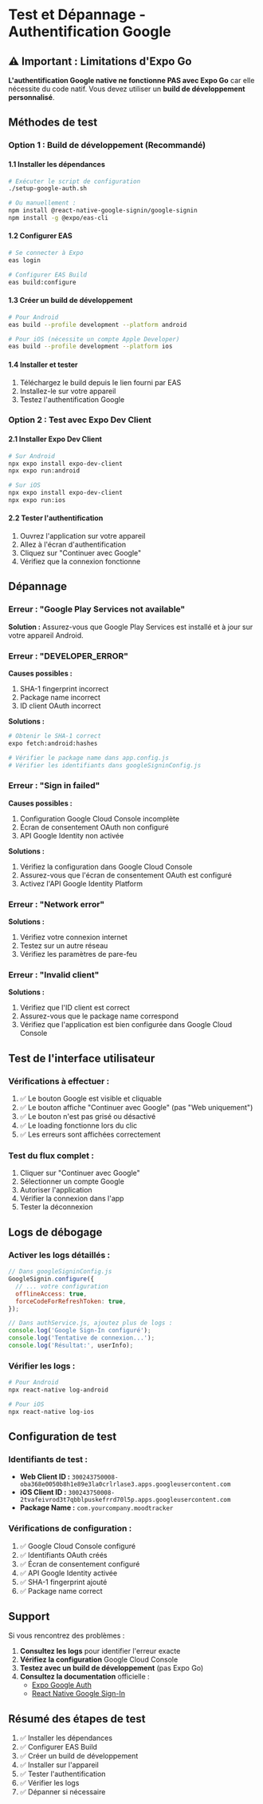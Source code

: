 # Test et Dépannage - Authentification Google

## ⚠️ Important : Limitations d'Expo Go

**L'authentification Google native ne fonctionne PAS avec Expo Go** car elle nécessite du code natif. Vous devez utiliser un **build de développement personnalisé**.

## Méthodes de test

### Option 1 : Build de développement (Recommandé)

#### 1.1 Installer les dépendances
```bash
# Exécuter le script de configuration
./setup-google-auth.sh

# Ou manuellement :
npm install @react-native-google-signin/google-signin
npm install -g @expo/eas-cli
```

#### 1.2 Configurer EAS
```bash
# Se connecter à Expo
eas login

# Configurer EAS Build
eas build:configure
```

#### 1.3 Créer un build de développement
```bash
# Pour Android
eas build --profile development --platform android

# Pour iOS (nécessite un compte Apple Developer)
eas build --profile development --platform ios
```

#### 1.4 Installer et tester
1. Téléchargez le build depuis le lien fourni par EAS
2. Installez-le sur votre appareil
3. Testez l'authentification Google

### Option 2 : Test avec Expo Dev Client

#### 2.1 Installer Expo Dev Client
```bash
# Sur Android
npx expo install expo-dev-client
npx expo run:android

# Sur iOS
npx expo install expo-dev-client
npx expo run:ios
```

#### 2.2 Tester l'authentification
1. Ouvrez l'application sur votre appareil
2. Allez à l'écran d'authentification
3. Cliquez sur "Continuer avec Google"
4. Vérifiez que la connexion fonctionne

## Dépannage

### Erreur : "Google Play Services not available"
**Solution :** Assurez-vous que Google Play Services est installé et à jour sur votre appareil Android.

### Erreur : "DEVELOPER_ERROR"
**Causes possibles :**
1. SHA-1 fingerprint incorrect
2. Package name incorrect
3. ID client OAuth incorrect

**Solutions :**
```bash
# Obtenir le SHA-1 correct
expo fetch:android:hashes

# Vérifier le package name dans app.config.js
# Vérifier les identifiants dans googleSigninConfig.js
```

### Erreur : "Sign in failed"
**Causes possibles :**
1. Configuration Google Cloud Console incomplète
2. Écran de consentement OAuth non configuré
3. API Google Identity non activée

**Solutions :**
1. Vérifiez la configuration dans Google Cloud Console
2. Assurez-vous que l'écran de consentement OAuth est configuré
3. Activez l'API Google Identity Platform

### Erreur : "Network error"
**Solutions :**
1. Vérifiez votre connexion internet
2. Testez sur un autre réseau
3. Vérifiez les paramètres de pare-feu

### Erreur : "Invalid client"
**Solutions :**
1. Vérifiez que l'ID client est correct
2. Assurez-vous que le package name correspond
3. Vérifiez que l'application est bien configurée dans Google Cloud Console

## Test de l'interface utilisateur

### Vérifications à effectuer :
1. ✅ Le bouton Google est visible et cliquable
2. ✅ Le bouton affiche "Continuer avec Google" (pas "Web uniquement")
3. ✅ Le bouton n'est pas grisé ou désactivé
4. ✅ Le loading fonctionne lors du clic
5. ✅ Les erreurs sont affichées correctement

### Test du flux complet :
1. Cliquer sur "Continuer avec Google"
2. Sélectionner un compte Google
3. Autoriser l'application
4. Vérifier la connexion dans l'app
5. Tester la déconnexion

## Logs de débogage

### Activer les logs détaillés :
```javascript
// Dans googleSigninConfig.js
GoogleSignin.configure({
  // ... votre configuration
  offlineAccess: true,
  forceCodeForRefreshToken: true,
});

// Dans authService.js, ajoutez plus de logs :
console.log('Google Sign-In configuré');
console.log('Tentative de connexion...');
console.log('Résultat:', userInfo);
```

### Vérifier les logs :
```bash
# Pour Android
npx react-native log-android

# Pour iOS
npx react-native log-ios
```

## Configuration de test

### Identifiants de test :
- **Web Client ID :** `300243750008-oba368e0050b8h1e89e3la0crlrlase3.apps.googleusercontent.com`
- **iOS Client ID :** `300243750008-2tvafeivrod3t7qbblpuskefrrd70l5p.apps.googleusercontent.com`
- **Package Name :** `com.yourcompany.moodtracker`

### Vérifications de configuration :
1. ✅ Google Cloud Console configuré
2. ✅ Identifiants OAuth créés
3. ✅ Écran de consentement configuré
4. ✅ API Google Identity activée
5. ✅ SHA-1 fingerprint ajouté
6. ✅ Package name correct

## Support

Si vous rencontrez des problèmes :

1. **Consultez les logs** pour identifier l'erreur exacte
2. **Vérifiez la configuration** Google Cloud Console
3. **Testez avec un build de développement** (pas Expo Go)
4. **Consultez la documentation** officielle :
   - [Expo Google Auth](https://docs.expo.dev/guides/google-authentication/)
   - [React Native Google Sign-In](https://github.com/react-native-google-signin/google-signin)

## Résumé des étapes de test

1. ✅ Installer les dépendances
2. ✅ Configurer EAS Build
3. ✅ Créer un build de développement
4. ✅ Installer sur l'appareil
5. ✅ Tester l'authentification
6. ✅ Vérifier les logs
7. ✅ Dépanner si nécessaire



